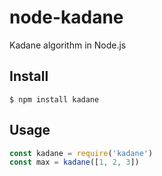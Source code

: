 # node-kadane
Kadane algorithm in Node.js

## Install
```console
$ npm install kadane
```

## Usage
```js
const kadane = require('kadane')
const max = kadane([1, 2, 3])
```
